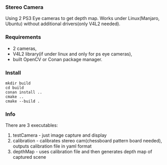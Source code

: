 ### Stereo Camera

Using 2 PS3 Eye cameras to get depth map.
Works under Linux(Manjaro, Ubuntu) without additional drivers(only V4L2 needed).

### Requirements
 - 2 cameras,
 - V4L2 library(if under linux and only for ps eye cameras),
 - built OpenCV or Conan package manager.
 
### Install
```
mkdir build
cd build
conan install ..
cmake ..
cmake --build .
```

### Info
There are 3 executables:
 1. testCamera - just image capture and display
 2. calibration - calibrates stereo cam(chessboard pattern board needed), outputs calibration file in yaml format
 3. depthMap - uses calibration file and then generates depth map of captured scene
 
